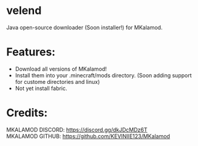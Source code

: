 # velend

Java open-source downloader (Soon installer!) for MKalamod.


# Features:
- Download all versions of MKalamod!
- Install them into your .minecraft/mods directory. (Soon adding support for custome directories and linux)
- Not yet install fabric.

# Credits:
MKALAMOD DISCORD: https://discord.gg/dkJDcMDz6T     
MKALAMOD GITHUB: https://github.com/KEVINIIE123/MKalamod
